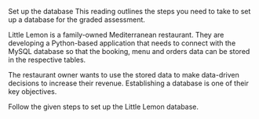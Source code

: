 Set up the database
This reading outlines the steps you need to take to set up a database for the graded assessment.

Little Lemon is a family-owned Mediterranean restaurant. They are developing a Python-based application that needs to connect with the MySQL database so that the booking, menu and orders data can be stored in the respective tables. 

The restaurant owner wants to use the stored data to make data-driven decisions to increase their revenue. Establishing a database is one of their key objectives. 

Follow the given steps to set up the Little Lemon database.

